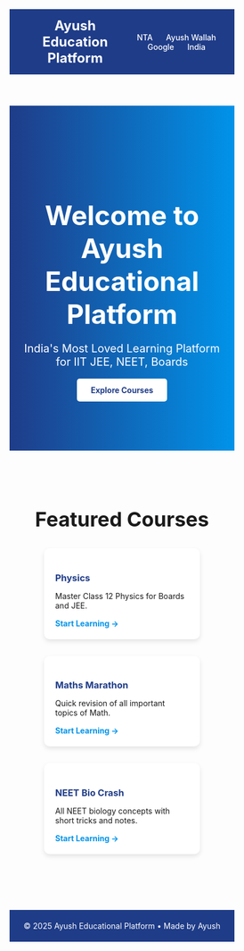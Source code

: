 <!DOCTYPE html>
<html lang="en">
<head>
  <meta charset="UTF-8" />
  <title>Ayush Education Platform</title>
  <style>
    * {
      margin: 0;
      padding: 0;
      box-sizing: border-box;
    }

    body {
      font-family: 'Segoe UI', sans-serif;
      background-color: #f5f5f5;
      color: #333;
    }

    header {
      background-color: #1f3c88;
      color: white;
      padding: 15px 30px;
      display: flex;
      justify-content: space-between;
      align-items: center;
    }

    .logo {
      font-size: 24px;
      font-weight: bold;
    }

    nav a {
      color: white;
      text-decoration: none;
      margin-left: 20px;
      font-weight: 500;
    }

    .hero {
      background: linear-gradient(to right, #1f3c88, #0093e9);
      color: white;
      text-align: center;
      padding: 100px 20px;
    }

    .hero h1 {
      font-size: 48px;
      margin-bottom: 20px;
    }

    .hero p {
      font-size: 20px;
      margin-bottom: 30px;
    }

    .hero a {
      background-color: #fff;
      color: #1f3c88;
      text-decoration: none;
      padding: 12px 25px;
      font-weight: bold;
      border-radius: 5px;
    }

    .courses {
      padding: 50px 30px;
      text-align: center;
    }

    .courses h2 {
      font-size: 36px;
      margin-bottom: 30px;
    }

    .course-container {
      display: flex;
      justify-content: center;
      flex-wrap: wrap;
      gap: 30px;
    }

    .course-card {
      background-color: white;
      padding: 20px;
      width: 280px;
      border-radius: 10px;
      box-shadow: 0 4px 8px rgba(0,0,0,0.1);
      text-align: left;
    }

    .course-card h3 {
      margin-bottom: 10px;
      color: #1f3c88;
    }

    .course-card p {
      font-size: 14px;
      margin-bottom: 15px;
    }

    .course-card a {
      color: #0093e9;
      text-decoration: none;
      font-weight: bold;
    }

    footer {
      background-color: #1f3c88;
      color: white;
      text-align: center;
      padding: 20px;
      margin-top: 50px;
    }
  </style>
</head>
<body>

  <header>
    <div class="logo">Ayush Education Platform</div>
    <nav>
      <a href="https://nta.ac.in">NTA</a>
      <a href="https://www.pw.live">Ayush Wallah</a>
      <a href="https://accounts.google.co.in">Google</a>
      <a href="https.//www.india.gov.in">India</a>
    </nav>
  </header>

  <section class="hero">
    <h1>Welcome to Ayush Educational Platform</h1>
    <p>India's Most Loved Learning Platform for IIT JEE, NEET, Boards</p>
    <a href="https://www.skillindiadigital.gov.in" alterf= "https://swayam.gov.in">Explore Courses</a>
  </section>

  <section class="courses">
    <h2>Featured Courses</h2>
    <div class="course-container">
      <div class="course-card">
        <h3>Physics</h3>
        <p>Master Class 12 Physics for Boards and JEE.</p>
        <a href="https://startlearning.in">Start Learning →</a>
      </div>
      <div class="course-card">
        <h3>Maths Marathon</h3>
        <p>Quick revision of all important topics of Math.</p>
        <a href="https://study.com">Start Learning →</a>
      </div>
      <div class="course-card">
        <h3>NEET Bio Crash</h3>
        <p>All NEET biology concepts with short tricks and notes.</p>
        <a href="https://www.khanacademy.org">Start Learning →</a>
      </div>
    </div>
  </section>

  <footer>
    © 2025 Ayush Educational Platform • Made by Ayush
  </footer>
</body>
</html>
